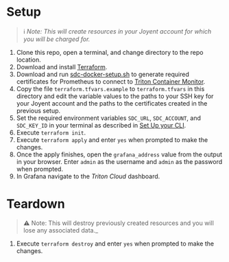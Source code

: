 # Setup

> :information_source: _Note: This will create resources in your Joyent account for which you will be charged for._

1. Clone this repo, open a terminal, and change directory to the repo location.
1. Download and install [Terraform](https://www.terraform.io/downloads.html).
1. Download and run [sdc-docker-setup.sh](https://raw.githubusercontent.com/joyent/sdc-docker/master/tools/sdc-docker-setup.sh) 
to generate required certificates for Prometheus to connect to [Triton Container Monitor](https://docs.joyent.com/public-cloud/api/prometheus).
1. Copy the file `terraform.tfvars.example` to `terraform.tfvars` in this directory and edit the variable values to the paths 
to your SSH key for your Joyent account and the paths to the certificates created in the previous setup.
1. Set the required environment variables `SDC_URL`, `SDC_ACCOUNT`, and `SDC_KEY_ID` in your terminal as described in 
[Set Up your CLI](https://apidocs.joyent.com/cloudapi/#set-up-your-cli). 
1. Execute `terraform init`.
1. Execute `terraform apply` and enter `yes` when prompted to make the changes.
1. Once the apply finishes, open the `grafana_address` value from the output in your browser. Enter `admin` as the 
username and `admin` as the password when prompted.
1. In Grafana navigate to the _Triton Cloud_ dashboard.

# Teardown

> :warning: Note: This will destroy previously created resources and you will lose any associated data._

1. Execute `terraform destroy` and enter `yes` when prompted to make the changes.

